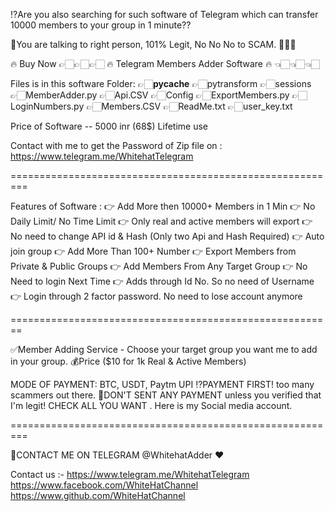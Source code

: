 ⁉️Are you also searching for such software of Telegram which can transfer 10000 members to your group in 1 minute??

🤝You are talking to right person, 101% Legit, No No No to SCAM. 💯💯💯

🔥 Buy Now 👉🏻👉🏻👉🏻 🔥 Telegram Members Adder Software 🔥 👈🏻👈🏻👈🏻

Files is in this software Folder:
👉🏻__pycache__
👉🏻pytransform
👉🏻sessions
👉🏻MemberAdder.py
👉🏻Api.CSV
👉🏻Config
👉🏻ExportMembers.py
👉🏻LoginNumbers.py
👉🏻Members.CSV
👉🏻ReadMe.txt
👉🏻user_key.txt

Price of Software -- 5000 inr (68$) Lifetime use

Contact with me to get the Password of Zip file on : https://www.telegram.me/WhitehatTelegram

=========================================================

Features of Software : 👉 Add More then 10000+ Members in 1 Min 👉 No Daily Limit/ No Time Limit 👉 Only real and active members will export 👉 No need to change API id & Hash (Only two Api and Hash Required) 👉 Auto join group 👉 Add More Than 100+ Number 👉 Export Members from Private & Public Groups 👉 Add Members From Any Target Group 👉 No Need to login Next Time 👉 Adds through Id No. So no need of Username 👉 Login through 2 factor password. No need to lose account anymore

========================================================

✅Member Adding Service - Choose your target group you want me to add in your group. 💰Price ($10 for 1k Real & Active Members)

MODE OF PAYMENT: BTC, USDT, Paytm UPI ⁉️PAYMENT FIRST! too many scammers out there. 🚫DON'T SENT ANY PAYMENT unless you verified that I'm legit! CHECK ALL YOU WANT . Here is my Social media account.

=========================================================

📲CONTACT ME ON TELEGRAM @WhitehatAdder ❤️

Contact us :- https://www.telegram.me/WhitehatTelegram https://www.facebook.com/WhiteHatChannel https://www.github.com/WhiteHatChannel

